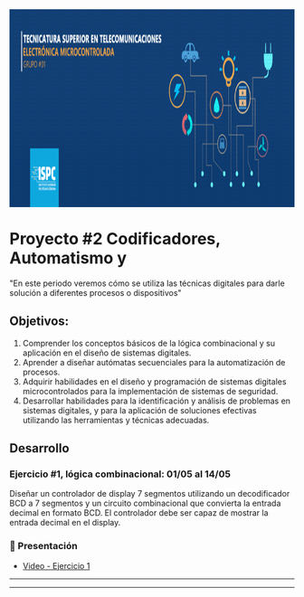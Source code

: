 
<img src="C_Ampliacion/src/banner_telecomv2.png" align="center" height="350">

# Proyecto #2 Codificadores, Automatismo y
"En este periodo veremos cómo se utiliza las técnicas digitales para darle solución
a diferentes procesos o dispositivos"

## Objetivos:

1. Comprender los conceptos básicos de la lógica combinacional y su
aplicación en el diseño de sistemas digitales.
2. Aprender a diseñar autómatas secuenciales para la automatización de
procesos.
3. Adquirir habilidades en el diseño y programación de sistemas digitales
microcontrolados para la implementación de sistemas de seguridad.
4. Desarrollar habilidades para la identificación y análisis de problemas en
sistemas digitales, y para la aplicación de soluciones efectivas utilizando las
herramientas y técnicas adecuadas.

## Desarrollo

### Ejercicio #1, lógica combinacional: 01/05 al 14/05
Diseñar un controlador de display 7 segmentos utilizando un decodificador
BCD a 7 segmentos y un circuito combinacional que convierta la entrada
decimal en formato BCD. El controlador debe ser capaz de mostrar la entrada
decimal en el display.

### 🎥 Presentación

<!-- YT:START -->
- [Video - Ejercicio 1][video1]

<!-- YT:END -->


---
[video1]: https://www.youtube.com/watch?v=ATg1RMdD05E

---

